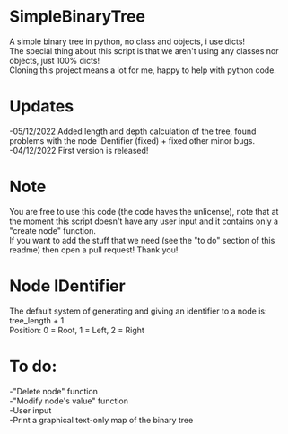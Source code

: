 # SimpleBinaryTree
A simple binary tree in python, no class and objects, i use dicts! <br />
The special thing about this script is that we aren't using any classes nor objects, just 100% dicts! <br />
Cloning this project means a lot for me, happy to help with python code.

# Updates
-05/12/2022 Added length and depth calculation of the tree, found problems with the node IDentifier (fixed) + fixed other minor bugs.
-04/12/2022 First version is released!

# Note
You are free to use this code (the code haves the unlicense), note that at the moment this script doesn't have any user input and it contains only a "create node" function. <br />
If you want to add the stuff that we need (see the "to do" section of this readme) then open a pull request! Thank you! 

# Node IDentifier
The default system of generating and giving an identifier to a node is: tree_length + 1 <br />
Position: 0 = Root, 1 = Left, 2 = Right

# To do:
-"Delete node" function <br />
-"Modify node's value" function <br />
-User input <br />
-Print a graphical text-only map of the binary tree <br />

